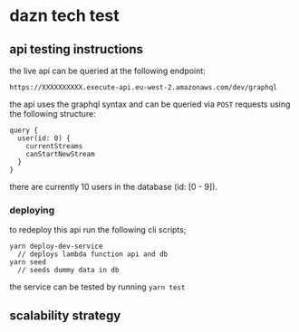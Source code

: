 # dazn tech test

## api testing instructions

the live api can be queried at the following endpoint:

```
https://XXXXXXXXXX.execute-api.eu-west-2.amazonaws.com/dev/graphql
```

the api uses the graphql syntax and can be queried via `POST` requests using the following structure:

```
query {
  user(id: 0) {
    currentStreams
    canStartNewStream
  }
}
```

there are currently 10 users in the database (id: [0 - 9]).

### deploying

to redeploy this api run the following cli scripts;

```
yarn deploy-dev-service
  // deploys lambda function api and db
yarn seed
  // seeds dummy data in db
```

the service can be tested by running `yarn test`

## scalability strategy